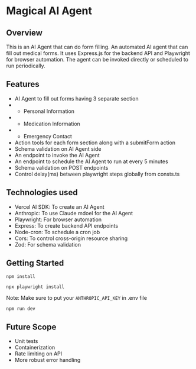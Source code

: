 # Magical AI Agent

## Overview

This is an AI Agent that can do form filling. An automated AI agent that can fill out medical forms. It uses Express.js for the backend API and Playwright for browser automation. The agent can be invoked directly or scheduled to run periodically.


## Features
- AI Agent to fill out forms having 3 separate section
- - Personal Information
- - Medication Information
- - Emergency Contact
- Action tools for each form section along with a submitForm action
- Schema validation on AI Agent side
- An endpoint to invoke the AI Agent
- An endpoint to schedule the AI Agent to run at every 5 minutes
- Schema validation on POST endpoints
- Control delay(ms) between playwright steps globally from consts.ts

## Technologies used

- Vercel AI SDK: To create an AI Agent
- Anthropic: To use Claude mdoel for the AI Agent
- Playwright: For browser automation
- Express: To create backend API endpoints
- Node-cron: To schedule a cron job
- Cors: To control cross-origin resource sharing
- Zod: For schema validation

## Getting Started

```
npm install
```

```
npx playwright install
```

Note: Make sure to put your `ANTHROPIC_API_KEY` in .env file

```
npm run dev
```

## Future Scope

- Unit tests
- Containerization
- Rate limiting on API
- More robust error handling